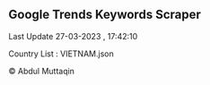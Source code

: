 

## Google Trends Keywords Scraper 
 
Last Update 27-03-2023 , 17:42:10

Country List :
VIETNAM.json



© Abdul Muttaqin 
